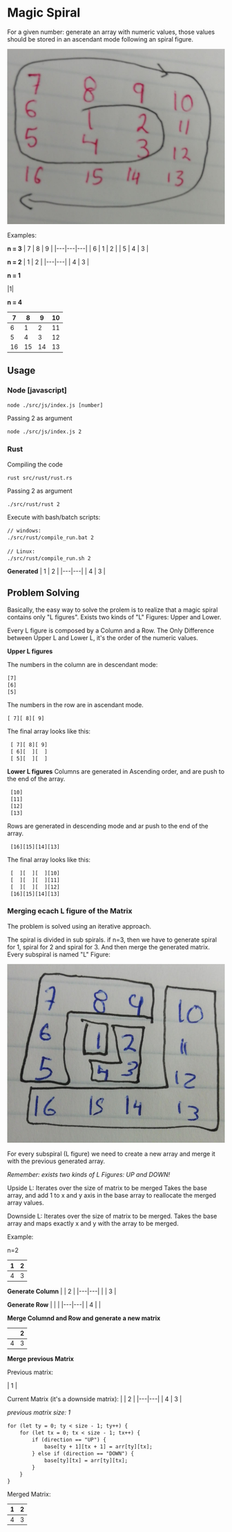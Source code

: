 # Magic Spiral
For a given number: generate an array with numeric values, those values should be stored in an ascendant mode following an spiral figure. 

![Example of magic spiral](assets/example1.jpeg)
 
 Examples:

**n = 3**
| 7 | 8 | 9 |
|---|---|---|
| 6 | 1 | 2 |
| 5 | 4 | 3 |

**n = 2**
| 1 | 2 |
|---|---|
| 4 | 3 |


**n = 1**

|1|

**n = 4**

| 7 | 8 | 9 | 10|
|---|---|---|---|
| 6 | 1 | 2 |11 |
| 5 | 4 | 3 |12 |
| 16| 15| 14|13 |

## Usage

### Node [javascript]

```
node ./src/js/index.js [number]
```

Passing 2 as argument
```
node ./src/js/index.js 2
```

### Rust

Compiling the code
```
rust src/rust/rust.rs 
```

Passing 2 as argument
```
./src/rust/rust 2
```

Execute with bash/batch scripts:

```
// windows:
./src/rust/compile_run.bat 2

// Linux:
./src/rust/compile_run.sh 2
```

**Generated**
| 1 | 2 |
|---|---|
| 4 | 3 |


## Problem Solving 

Basically, the easy way to solve the prolem is to realize that a magic spiral contains only "L figures". Exists two kinds of "L" Figures: Upper and Lower.   

Every L figure is composed by a Column and a Row. The Only Difference between Upper L and Lower L, it's the order of the numeric values.

**Upper L figures**

 The numbers in the column are in descendant mode:
 ```
 [7]
 [6]
 [5]
```  
 The numbers in the row are in ascendant mode.
 ```
 [ 7][ 8][ 9]
```

 The final array looks like this:
 ```
  [ 7][ 8][ 9]
  [ 6][  ][  ]
  [ 5][  ][  ]
  ```

**Lower L figures**
Columns are generated in Ascending order, and are push to the end of the array.

```
 [10]
 [11]
 [12]
 [13]
```

Rows are generated in descending mode and ar push to the end of the array.

```
 [16][15][14][13]
```
   
 The final array looks like this:
```
 [  ][  ][  ][10] 
 [  ][  ][  ][11]
 [  ][  ][  ][12]
 [16][15][14][13]
```
 
### Merging ecach L figure of the Matrix

The problem is solved using an iterative approach. 

The spiral is divided in sub spirals. if n=3, then we have to generate spiral for 1, spiral for 2 and spiral for 3. And then merge the generated matrix. Every subspiral is named "L" Figure:


![Example of magic spiral](assets/L.jpeg)


For every subspiral (L figure) we need to create a new array and merge it with the previous generated array. 

*Remember: exists two kinds of L Figures: UP and DOWN!*
 
Upside L:
Iterates over the size of matrix to be merged
Takes the base array, and add 1 to x and y axis in the base array to reallocate the merged array values. 
 
Downside L:
Iterates over the size of matrix to be merged. Takes the base array and maps exactly x and y with the array to be merged.
 
Example:


n=2

| 1 | 2 |
|---|---|
| 4 | 3 |


**Generate Column**
|   | 2 |
|---|---|
|   | 3 |

**Generate Row**
|   |   |
|---|---|
| 4 |   |

**Merge Columnd and Row and generate a new matrix**

|   | 2 |
|---|---|
| 4 | 3 |


**Merge previous Matrix**

Previous matrix:

| 1 |

Current Matrix (it's a downside matrix):
|   | 2 |
|---|---|
| 4 | 3 |


_previous matrix size: 1_

```
for (let ty = 0; ty < size - 1; ty++) {
    for (let tx = 0; tx < size - 1; tx++) {
        if (direction == "UP") {
            base[ty + 1][tx + 1] = arr[ty][tx];
        } else if (direction == "DOWN") {
            base[ty][tx] = arr[ty][tx];
        }
    }
}
```
Merged Matrix:

| 1 | 2 |
|---|---|
| 4 | 3 |


